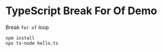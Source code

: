 TypeScript Break For Of Demo
============================

Break `for of` loop

```
npm install
npx ts-node hello.ts
```
